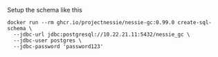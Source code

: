 Setup the schema like this


```
docker run --rm ghcr.io/projectnessie/nessie-gc:0.99.0 create-sql-schema \
  --jdbc-url jdbc:postgresql://10.22.21.11:5432/nessie_gc \
  --jdbc-user postgres \
  --jdbc-password 'password123'
```
